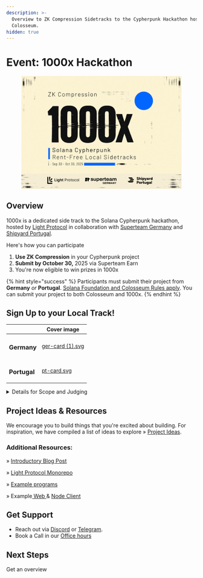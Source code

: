 ```yaml
---
description: >-
  Overview to ZK Compression Sidetracks to the Cypherpunk Hackathon hosted by
  Colosseum.
hidden: true
---
```


# Event: 1000x Hackathon

<figure><img src=".gitbook/assets/1000x-cypherpunk-docs (1).svg" alt=""><figcaption></figcaption></figure>

## Overview

1000x is a dedicated side track to the Solana Cypherpunk hackathon, hosted by [Light Protocol](https://x.com/LightProtocol) in collaboration with [Superteam Germany](https://x.com/SuperteamDE) and [Shipyard Portugal](https://x.com/SolanaPT).&#x20;

Here's how you can participate

1. **Use ZK Compression** in your Cypherpunk project
2. **Submit by October 30,** 2025 via Superteam Earn
3. You're now eligible to win prizes in 1000x

{% hint style="success" %}
Participants must submit their project from **Germany** _or_ **Portugal**. [Solana Foundation and Colosseum Rules apply](https://www.colosseum.org/files/Breakout%20Hackathon%20Official%20Rules%202025.pdf). You can submit your project to both Colosseum and 1000x.
{% endhint %}

## **Sign Up to your Local Track!**

<table data-card-size="large" data-view="cards"><thead><tr><th></th><th data-hidden data-card-cover data-type="image">Cover image</th></tr></thead><tbody><tr><td><h3>Germany</h3></td><td><a href=".gitbook/assets/ger-card (1).svg">ger-card (1).svg</a></td></tr><tr><td><h3>Portugal</h3></td><td><a href=".gitbook/assets/pt-card.svg">pt-card.svg</a></td></tr></tbody></table>

<details>

<summary>Details for Scope and Judging</summary>

Projects **must use compressed tokens or compressed accounts** in some capacity to be eligible, in addition to the following requirements:

* The [Solana Foundation](https://www.colosseum.org/files/Breakout%20Hackathon%20Official%20Rules%202025.pdf) and [Colosseum Hackathon](https://www.colosseum.org/files/Breakout%20Hackathon%20Official%20Rules%202025.pdf) rules apply.
* Each participant can have a maximum of 1 project submission count towards scoring in this side track.
* We award the prizes at our sole discretion. We reserve the right not to award the participation bounty if a submission is deemed insufficient in effort or quality.

Once all submissions are collected, we will distribute a list to the side-track judges for evaluation, based on the following criteria:

* Functionality
* Potential impact
* Novelty
* Design
* Extensibility

After the judges complete individual evaluations, they will discuss and choose the winners based on the project’s weighted scores.

</details>

## Project Ideas & Resources

We encourage you to build things that you're excited about building. For inspiration, we have compiled a list of ideas to explore » [Project Ideas](https://github.com/Lightprotocol/1000x-hackathon/blob/main/ideas.md).

### **Additional Resources:**

» [Introductory Blog Post](https://www.helius.dev/blog/zk-compression-keynote-breakpoint-2024)

» [Light Protocol Monorepo](https://github.com/Lightprotocol/light-protocol)

» [Example programs](https://github.com/Lightprotocol/program-examples)

» Example[ Web ](https://github.com/Lightprotocol/example-web-client)& [Node Client](https://github.com/Lightprotocol/example-nodejs-client)

## Get Support

* Reach out via [Discord](https://discord.com/invite/CYvjBgzRFP) or [Telegram](https://t.me/tilo_light).
* Book a Call in our [Office hours](https://calendly.com/tilo-light/1000x-office-hours)

## Next Steps

Get an overview &#x20;
